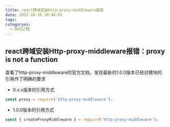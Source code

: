 ```yaml
---
title: react跨域安装Http-proxy-middleware报错
date: 2022-10-16 20:46:01
tags:
categoryes: 
  - 踩坑之路
---
```


## react跨域安装Http-proxy-middleware报错：proxy is not a function


查看了http-proxy-middleware的官方文档，发现最新的1.0.0版本已经对模块的引用作了明确的要求

* 0.x.x版本的引用方式

```javascript
const proxy = require('http-proxy-middleware');
```

* 1.0.0版本的引用方式

```javascript
const { createProxyMiddleware } = require('http-proxy-middleware');
```

